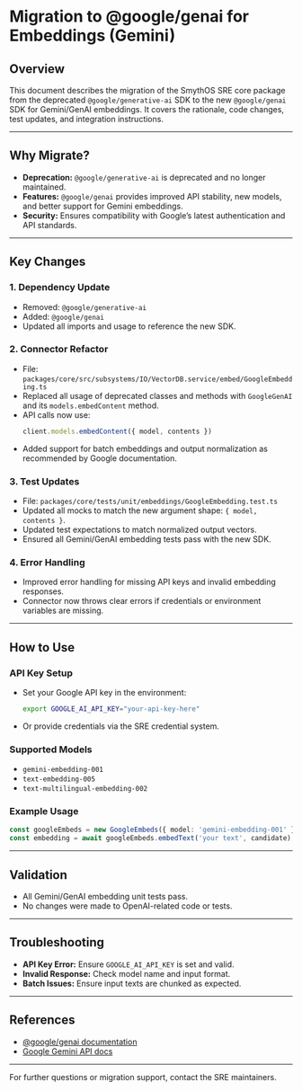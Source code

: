 # Migration to @google/genai for Embeddings (Gemini)

## Overview
This document describes the migration of the SmythOS SRE core package from the deprecated `@google/generative-ai` SDK to the new `@google/genai` SDK for Gemini/GenAI embeddings. It covers the rationale, code changes, test updates, and integration instructions.

---

## Why Migrate?
- **Deprecation:** `@google/generative-ai` is deprecated and no longer maintained.
- **Features:** `@google/genai` provides improved API stability, new models, and better support for Gemini embeddings.
- **Security:** Ensures compatibility with Google’s latest authentication and API standards.

---

## Key Changes
### 1. Dependency Update
- Removed: `@google/generative-ai`
- Added: `@google/genai`
- Updated all imports and usage to reference the new SDK.

### 2. Connector Refactor
- File: `packages/core/src/subsystems/IO/VectorDB.service/embed/GoogleEmbedding.ts`
- Replaced all usage of deprecated classes and methods with `GoogleGenAI` and its `models.embedContent` method.
- API calls now use:
  ```ts
  client.models.embedContent({ model, contents })
  ```
- Added support for batch embeddings and output normalization as recommended by Google documentation.

### 3. Test Updates
- File: `packages/core/tests/unit/embeddings/GoogleEmbedding.test.ts`
- Updated all mocks to match the new argument shape: `{ model, contents }`.
- Updated test expectations to match normalized output vectors.
- Ensured all Gemini/GenAI embedding tests pass with the new SDK.

### 4. Error Handling
- Improved error handling for missing API keys and invalid embedding responses.
- Connector now throws clear errors if credentials or environment variables are missing.

---

## How to Use
### API Key Setup
- Set your Google API key in the environment:
  ```sh
  export GOOGLE_AI_API_KEY="your-api-key-here"
  ```
- Or provide credentials via the SRE credential system.

### Supported Models
- `gemini-embedding-001`
- `text-embedding-005`
- `text-multilingual-embedding-002`

### Example Usage
```ts
const googleEmbeds = new GoogleEmbeds({ model: 'gemini-embedding-001' });
const embedding = await googleEmbeds.embedText('your text', candidate);
```

---

## Validation
- All Gemini/GenAI embedding unit tests pass.
- No changes were made to OpenAI-related code or tests.

---

## Troubleshooting
- **API Key Error:** Ensure `GOOGLE_AI_API_KEY` is set and valid.
- **Invalid Response:** Check model name and input format.
- **Batch Issues:** Ensure input texts are chunked as expected.

---

## References
- [@google/genai documentation](https://www.npmjs.com/package/@google/genai)
- [Google Gemini API docs](https://ai.google.dev/)

---

For further questions or migration support, contact the SRE maintainers.
